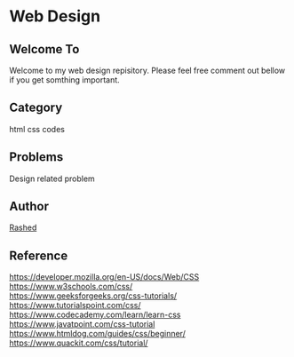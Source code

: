# Web Design #

## Welcome To ##
Welcome to my web design repisitory. Please feel free comment out bellow if you get somthing important.


## Category ##
html css codes

## Problems ##
Design related problem

## Author ##
[Rashed](https://github.com/rashedcs)


## Reference ##
https://developer.mozilla.org/en-US/docs/Web/CSS 
https://www.w3schools.com/css/  
https://www.geeksforgeeks.org/css-tutorials/   
https://www.tutorialspoint.com/css/   
https://www.codecademy.com/learn/learn-css   
https://www.javatpoint.com/css-tutorial   
https://www.htmldog.com/guides/css/beginner/   
https://www.quackit.com/css/tutorial/    
